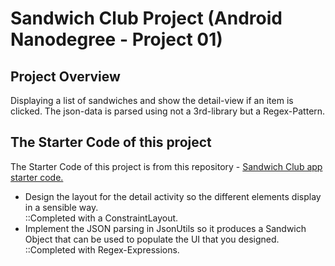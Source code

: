 # Sandwich Club Project (Android Nanodegree - Project 01)

## Project Overview
Displaying a list of sandwiches and show the detail-view if an item is clicked.
The json-data is parsed using not a 3rd-library but a Regex-Pattern.

## The Starter Code of this project
The Starter Code of this project is from this repository - [Sandwich Club app starter code.](https://github.com/udacity/sandwich-club-starter-code)

* Design the layout for the detail activity so the different elements display in a sensible way.  
::Completed with a ConstraintLayout.
* Implement the JSON parsing in JsonUtils so it produces a Sandwich Object that can be used to populate the UI that you designed.  
::Completed with Regex-Expressions.
